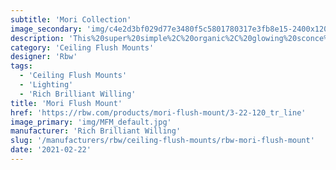 ```yaml
---
subtitle: 'Mori Collection'
image_secondary: 'img/c4e2d3bf029d77e3480f5c5801780317e3fb8e15-2400x1200.png'
description: 'This%20super%20simple%2C%20organic%2C%20glowing%20sconce%20is%20distinguished%20by%20its%20pared-down%20silhouette.%20A%20simple%20cross-wire%20frame%20is%20fully%20cocooned%20in%20woven%20threads%2C%20then%20sprayed%20with%20a%20matte%20lacquer%20finish.%20The%20resulting%20built-in%20shade%20emits%20a%20lantern-like%2C%20ambient%20light%2C%20ideally%20installed%20in%20multiples.'
category: 'Ceiling Flush Mounts'
designer: 'Rbw'
tags:
  - 'Ceiling Flush Mounts'
  - 'Lighting'
  - 'Rich Brilliant Willing'
title: 'Mori Flush Mount'
href: 'https://rbw.com/products/mori-flush-mount/3-22-120_tr_line'
image_primary: 'img/MFM_default.jpg'
manufacturer: 'Rich Brilliant Willing'
slug: '/manufacturers/rbw/ceiling-flush-mounts/rbw-mori-flush-mount'
date: '2021-02-22'
---
```


